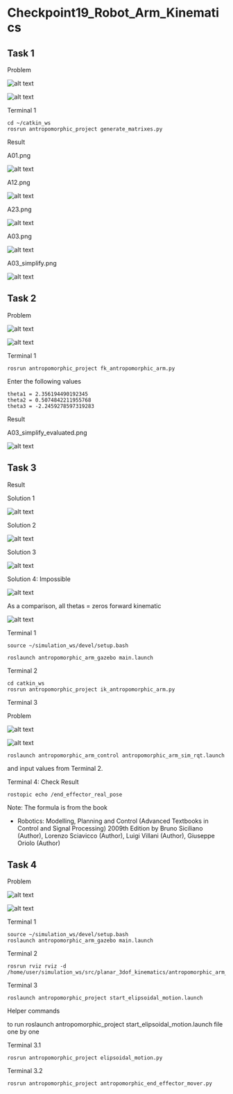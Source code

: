 # Checkpoint19_Robot_Arm_Kinematics

## Task 1

Problem


![alt text](CP_19_task1.png)

![alt text](CP_19_Task1_2.png)




Terminal 1

```
cd ~/catkin_ws
rosrun antropomorphic_project generate_matrixes.py
```

Result

A01.png

![alt text](A01.png)

A12.png

![alt text](A12.png)

A23.png

![alt text](A23.png)

A03.png

![alt text](A03.png)

A03_simplify.png

![alt text](A03_simplify.png)

## Task 2

Problem


![alt text](CP_19_task2.png)

![alt text](CP_19_task2_2.png)



Terminal 1
```
rosrun antropomorphic_project fk_antropomorphic_arm.py
```

Enter the following values

```
theta1 = 2.356194490192345
theta2 = 0.5074842211955768
theta3 = -2.2459278597319283
```

Result

A03_simplify_evaluated.png

![alt text](A03_simplify_evaluated.png)

## Task 3

Result

Solution 1

![alt text](task3_solution1.png)

Solution 2

![alt text](task3_solution2.png)

Solution 3

![alt text](task3_solution3.png)

Solution 4: Impossible

![alt text](task3_sol4_impossible.png)

As a comparison, all thetas = zeros forward kinematic 

![alt text](task3_zero_all_theta.png)

Terminal 1

```
source ~/simulation_ws/devel/setup.bash

roslaunch antropomorphic_arm_gazebo main.launch
```

Terminal 2

```
cd catkin_ws
rosrun antropomorphic_project ik_antropomorphic_arm.py
```


Terminal 3

Problem

![alt text](CP_19_task3.png)

![alt text](CP_19_task3_2.png)



```
roslaunch antropomorphic_arm_control antropomorphic_arm_sim_rqt.launch
```
and input values from Terminal 2.

Terminal 4: Check Result
```
rostopic echo /end_effector_real_pose
```

Note: The formula is from the book

- Robotics: Modelling, Planning and Control (Advanced Textbooks in Control and Signal Processing) 2009th Edition
by Bruno Siciliano (Author), Lorenzo Sciavicco (Author), Luigi Villani (Author), Giuseppe Oriolo (Author)


## Task 4

Problem

![alt text](CP_19_task4.png)

![alt text](CP_19_task4_3.png)


Terminal 1

```
source ~/simulation_ws/devel/setup.bash
roslaunch antropomorphic_arm_gazebo main.launch
```

Terminal 2

```
rosrun rviz rviz -d /home/user/simulation_ws/src/planar_3dof_kinematics/antropomorphic_arm_description/rviz/antropomorphic_3dof.rviz
```

Terminal 3

```
roslaunch antropomorphic_project start_elipsoidal_motion.launch
```

Helper commands

to run roslaunch antropomorphic_project start_elipsoidal_motion.launch   file one by one

Terminal 3.1

```
rosrun antropomorphic_project elipsoidal_motion.py
```

Terminal 3.2

```
rosrun antropomorphic_project antropomorphic_end_effector_mover.py
```
